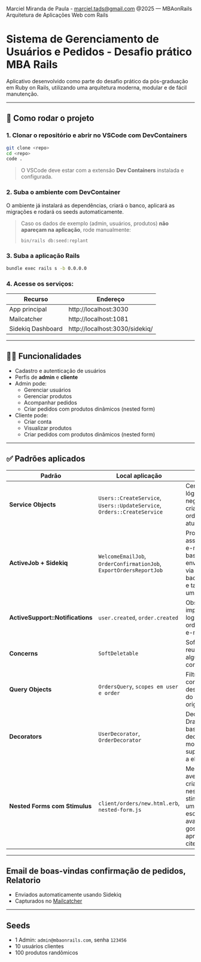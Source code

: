 Marciel Miranda de Paula - marciel.tads@gmail.com  @2025 — MBAonRails Arquitetura de Aplicações Web com Rails

# Sistema de Gerenciamento de Usuários e Pedidos - Desafio prático MBA Rails


Aplicativo desenvolvido como parte do desafio prático da pós-graduação em Ruby on Rails, utilizando uma arquitetura moderna, modular e de fácil manutenção.

---

## 🚀 Como rodar o projeto

### 1. Clonar o repositório e abrir no VSCode com DevContainers

```bash
git clone <repo>
cd <repo>
code .
```

> O VSCode deve estar com a extensão **Dev Containers** instalada e configurada.

### 2. Suba o ambiente com DevContainer

O ambiente já instalará as dependências, criará o banco, aplicará as migrações e rodará os seeds automaticamente.

> Caso os dados de exemplo (admin, usuários, produtos) **não apareçam na aplicação**, rode manualmente:
>
> ```bash
> bin/rails db:seed:replant
> ```

### 3. Suba a aplicação Rails

```bash
bundle exec rails s -b 0.0.0.0
```

### 4. Acesse os serviços:

| Recurso            | Endereço                       |
|--------------------|---------------------------------|
| App principal      | http://localhost:3030           |
| Mailcatcher        | http://localhost:1081           |
| Sidekiq Dashboard  | http://localhost:3030/sidekiq/  |

---

## 👨‍💻 Funcionalidades

- Cadastro e autenticação de usuários
- Perfis de **admin** e **cliente**
- Admin pode:
  - Gerenciar usuários
  - Gerenciar produtos
  - Acompanhar pedidos
  - Criar pedidos com produtos dinâmicos (nested form)
- Cliente pode:
  - Criar conta
  - Visualizar produtos
  - Criar pedidos com produtos dinâmicos (nested form)

---

## ✅ Padrões aplicados

| Padrão                      | Local aplicação                                                       | Objetivo                                                                                                               |
|-----------------------------|-----------------------------------------------------------------------|------------------------------------------------------------------------------------------------------------------------|
| **Service Objects**         | `Users::CreateService`, `Users::UpdateService`, `Orders::CreateService` | Centraliza lógicas de negócio, para criar users e orders, atualizar users                                              |
| **ActiveJob + Sidekiq**     | `WelcomeEmailJob`, `OrderConfirmationJob`, `ExportOrdersReportJob`                           | Processamento assíncrono de e-mail, basicamente envio simples via backgroundjob e também evia um xls                   |
| **ActiveSupport::Notifications** | `user.created`, `order.created`                                       | Observador implícito, gera log, e em orders, envia e-mail                                                              |
| **Concerns**                | `SoftDeletable`                                                       | Soft delete reutilizável, e alguns scope compartilhados                                                                |
| **Query Objects**           | `OrdersQuery`, `scopes em user e order`                               | Filtros de consulta desacoplado do modelo original                                                                     |
| **Decorators**              | `UserDecorator`, `OrderDecorator`                                     | Decorator com Draper, basicamente decora o model e da uns super poderes a eles                                         |
| **Nested Forms com Stimulus**| `client/orders/new.html.erb`, `nested-form.js`                        | Me aventurando a criar um nested com stimulus, foge um pouco do escopo da avaliação, mas gostei do aprendizado, citei. |

---

## Email de boas-vindas confirmação de pedidos, Relatorio

- Enviados automaticamente usando Sidekiq
- Capturados no [Mailcatcher](http://localhost:1081/)

---

## Seeds

- 1 Admin: `admin@mbaonrails.com`, senha `123456`
- 10 usuários clientes
- 100 produtos randômicos



